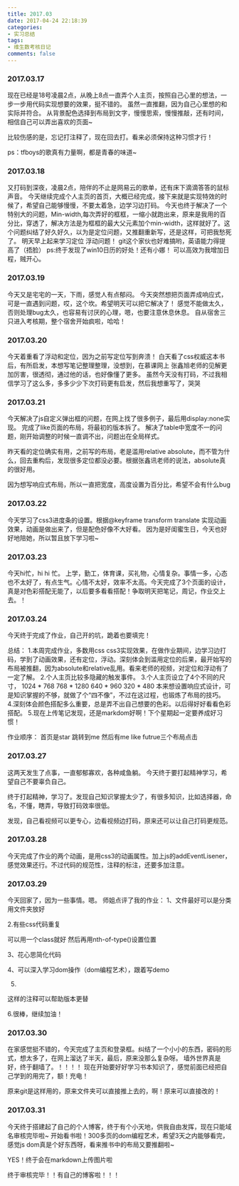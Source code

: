 ```yaml
---
title: 2017.03
date: 2017-04-24 22:18:39
categories:
- 实习总结
tags:
- 维生数考核日记
comments: false
---
```


### 2017.03.17
现在已经是18号凌晨2点，从晚上8点一直弄个人主页，按照自己心里的想法，一步一步用代码实现想要的效果，挺不错的。
虽然一直推翻，因为自己心里想的和实际并符合。
从背景配色选择到布局到文字，慢慢思索，慢慢推敲，还有时间，相信自己可以弄出喜欢的页面~

比较伤感的是，忘记打注释了，现在回去打。看来必须保持这种习惯才行！

ps：tfboys的歌真有力量啊，都是青春的味道~

### 2017.03.18
又打码到深夜，凌晨2点，陪伴的不止是网易云的歌单，还有床下滴滴答答的鼠标声音。
今天继续完成个人主页的首页，大概已经完成，接下来就是实现特效的时候了，希望自己能够慢慢，不要太着急，边学习边打码。
今天也终于解决了一个特别大的问题，Min-width,每次弄好的框框，一缩小就跑出来，原来是我用的百分比，穿透了，解决方法是为框框的最大父元素加个min-width，这样就好了。这个问题纠结了好久好久，以为是定位问题，又推翻重新写，还是这样，可把我愁死了。
明天早上起来学习定位 浮动问题！
git这个家伙也好难搞哟，英语能力得提高了（捂脸）
ps:终于发现了win10日历的好处！还有小娜！ 可以高效为我增加日程，贼开心。

### 2017.03.19
今天又是宅宅的一天，下雨，感觉人有点郁闷。
今天突然想把页面弄成响应式，可是一直遇到问题，哎，这个坎。希望明天可以把它解决了！
感觉不能做太久，否则处理bug太久，也容易有讨厌的心理，嗯，也要注意休息休息。
自从宿舍三只进入考核期，整个宿舍开始疯啦，哈哈！

### 2017.03.20
今天着重看了浮动和定位，因为之前写定位写到奔溃！
白天看了css权威这本书后，有所启发，本想写笔记整理整理，没想到，在慕课网上 张鑫旭老师的见解更加厉害，很透彻，通过他的话，也好像懂了更多。
虽然今天没有打码，不过我相信学习了这么多，多多少少下次打码更有启发，然后我想重写了，哭哭

### 2017.03.21
今天解决了js自定义弹出框的问题，在网上找了很多例子，最后用display:none实现。
完成了like页面的布局，将最初的版本拆了。
解决了table中宽度不一的问题，刚开始调整的时候一直调不出，问题出在全局样式。

昨天看的定位确实有用，之前写的布局，老是滥用relative absolute，而不管为什么，回去重构后，发现很多定位都没必要。根据张鑫讯老师的说法，absolute真的很好用。

因为想写响应式布局，所以一直把宽度，高度设置为百分比，希望不会有什么bug

### 2017.03.22
今天学习了css3进度条的设置。根据@keyframe transform translate 实现动画效果，动画是做出来了，但是配色好像不大好看。
因为是好闺蜜生日，今天也好好地陪她，所以暂且放下学习啦~

### 2017.03.23
今天hi忙，hi hi 忙。
上学，勤工，体育课，买礼物，心情复杂。事情一多，心态也不太好了，有点生气。心情不太好，效率不太高。今天完成了3个页面的设计，真是对色彩搭配无能了，以后要多看看搭配！争取明天把笔记，周记，作业交上去。！

### 2017.03.24
今天终于完成了作业，自己开的坑，跪着也要填完！

总结：
1.本周完成作业，多数用css css3实现效果，在做作业期间，边学习边打码，学到了动画效果，还有定位，浮动。深刻体会到滥用定位的后果，最开始写的布局被推翻，因为absolute和relative乱用。看来老师的视频，对定位和浮动有了一定了解。
2.个人主页比较多隐藏的触发事件。
3.个人主页设立了4个不同的尺寸，
1024 * 768 
768 * 1280
640 * 960
320 * 480
本来想设置响应式设计，可是知识掌握的不够，就做了个“四不像”，不过在这过程，也锻炼了布局的技巧。
4.深刻体会颜色搭配多么重要，总是弄不出自己想要的色彩。以后得好好看看色彩搭配。
5.现在上传笔记发现，还是markdom好啊！下个星期起一定要养成好习惯！


作业顺序：
首页是star
跳转到me
然后有me like futrue三个布局点击

### 2017.03.27
这两天发生了点事，一直郁郁寡欢，各种咸鱼躺。
今天终于要打起精神学习，希望自己不要辜负自己。

终于打起精神，学习了。发现自己知识掌握太少了，有很多知识，比如选择器，命名，不懂，瞎弄，导致打码效率很低。

发现，自己看视频可以更专心，边看视频边打码，原来还可以让自己打码更规范。

### 2017.03.28
今天完成了作业的两个动画，是用css3的动画属性。加上js的addEventLisener，感觉效果还行。不过代码的规范性，注释的标注，还要多加注意。

### 2017.03.29
今天回家了，因为一些事情。嗯。
师姐点评了我的作业：
1、文件最好可以是分类用文件夹放好

2.有些css代码重复

可以用一个class就好
然后再用nth-of-type()设置位置

3、花心思简化代码

4、可以深入学习dom操作（dom编程艺术），跟着写demo

5.
这样的注释可以帮助版本更替

6.很棒，继续加油！

### 2017.03.30
在家感觉挺不错的，今天完成了主页和登录框。纠结了一个小小的东西，密码的形式，想太多了，在网上溜达了半天，最后，原来没那么复杂呀。
墙外世界真是好，终于翻墙了。！！！！
现在开始要好好学习书本知识了，感觉前面已经把自己学到的用完了，额！充电！

原来git是这样用的，原来文件夹可以直接推上去的，啊！原来可以直接改的！

### 2017.03.31
今天终于搭建起了自己的个人博客，终于有个小天地，供我自由发挥，现在只能域名审核完毕啦~
开始看书啦！300多页的dom编程艺术，希望3天之内能够看完，感觉js dom真是个好东西呀，看来推书中的布局又要推翻啦~

YES！终于会在markdown上传图片啦

终于审核完毕！！有自己的博客啦！！！
